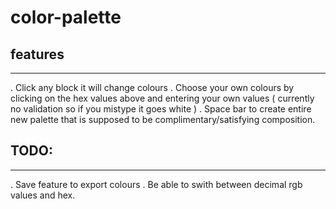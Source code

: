 # color-palette

## features 
-------------------------
. Click any block it will change colours
. Choose your own colours by clicking on the hex values above and entering your own values ( currently no validation so if you mistype it goes white )
. Space bar to create entire new palette that is supposed to be complimentary/satisfying composition.

## TODO:
-------------------------
. Save feature to export colours
. Be able to swith between decimal rgb values and hex.
